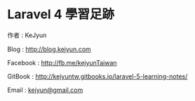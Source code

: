 # Laravel 4 學習足跡

作者 : KeJyun

Blog : http://blog.kejyun.com

Facebook : http://fb.me/kejyunTaiwan

GitBook : http://kejyuntw.gitbooks.io/laravel-5-learning-notes/

Email : kejyun@gmail.com
